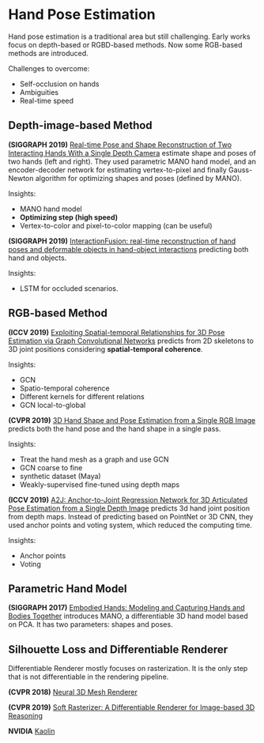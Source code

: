 # Hand Pose Estimation
Hand pose estimation is a traditional area but still challenging.  Early works focus on depth-based or RGBD-based methods. Now some RGB-based methods are introduced.

Challenges to overcome:
+ Self-occlusion on hands 
+ Ambiguities
+ Real-time speed

## Depth-image-based Method
**(SIGGRAPH 2019)** [Real-time Pose and Shape Reconstruction of Two Interacting Hands With a Single Depth Camera][1] estimate shape and poses of two hands (left and right). They used parametric MANO hand model, and an encoder-decoder network for estimating vertex-to-pixel and finally Gauss-Newton algorithm for optimizing shapes and poses (defined by MANO).

Insights:
+ MANO hand model
+ **Optimizing step (high speed)**
+ Vertex-to-color and pixel-to-color mapping (can be useful)  

**(SIGGRAPH 2019)** [InteractionFusion: real-time reconstruction of hand poses and deformable objects in hand-object interactions][2] predicting both hand and objects.

Insights:
+ LSTM for occluded scenarios.

## RGB-based Method
**(ICCV 2019)** [Exploiting Spatial-temporal Relationships for 3D Pose Estimation via Graph Convolutional Networks][3] predicts from 2D skeletons to 3D joint positions considering **spatial-temporal coherence**.

Insights:
+ GCN
+ Spatio-temporal coherence
+ Different kernels for different relations
+ GCN local-to-global

 **(CVPR 2019)** [3D Hand Shape and Pose Estimation from a Single RGB Image][4] predicts both the hand pose and the hand shape in a single pass.

Insights:
+ Treat the hand mesh as a graph and use GCN
+ GCN coarse to fine
+ synthetic dataset (Maya)
+ Weakly-supervised fine-tuned using depth maps

**(ICCV 2019)**  [A2J: Anchor-to-Joint Regression Network for 3D Articulated Pose Estimation from a Single Depth Image][5] predicts 3d hand joint position from depth maps. Instead of predicting based on PointNet or 3D CNN, they used anchor points and voting system, which reduced the computing time.

Insights:
+ Anchor points
+ Voting

## Parametric Hand Model
**(SIGGRAPH 2017)** [Embodied Hands: Modeling and Capturing Hands and Bodies Together][6]  introduces MANO, a differentiable 3D hand model based on PCA. It has two parameters: shapes  and poses.

## Silhouette Loss and Differentiable Renderer
Differentiable Renderer mostly focuses on rasterization. It is the only step that is not differentiable in the rendering pipeline.

**(CVPR 2018)** [Neural 3D Mesh Renderer][7]

**(CVPR 2019)** [Soft Rasterizer: A Differentiable Renderer for Image-based 3D Reasoning][8]

**NVIDIA** [Kaolin][9]


[1]:	https://handtracker.mpi-inf.mpg.de/projects/TwoHands/
[2]:	http://cgcad.thss.tsinghua.edu.cn/xufeng/zhang2019interaction_online.pdf
[3]:	https://cse.buffalo.edu/~jsyuan/papers/2019/Exploiting_Spatial-temporal_Relationships_for_3D_Pose_Estimation_via_Graph_Convolutional_Networks.pdf
[4]:	https://arxiv.org/abs/1903.00812
[5]:	https://arxiv.org/abs/1908.09999
[6]:	https://mano.is.tue.mpg.de/
[7]:	https://arxiv.org/abs/1711.07566
[8]:	https://arxiv.org/abs/1904.01786
[9]:	https://github.com/NVIDIAGameWorks/kaolin